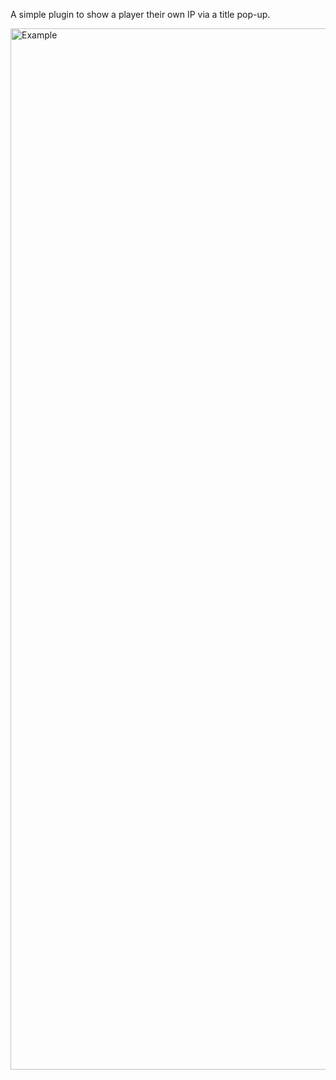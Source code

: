 A simple plugin to show a player their own IP via a title pop-up.

<img width="1666" alt="Example" src="https://github.com/harbo5/ShowIP/assets/708216/3e0e27a9-9270-4354-ae23-04f125227cc9">
